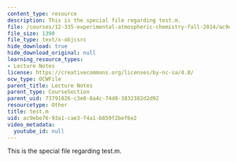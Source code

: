 ```yaml
---
content_type: resource
description: This is the special file regarding test.m.
file: /courses/12-335-experimental-atmospheric-chemistry-fall-2014/ac9ebe7693a1cae3f4a1b859f2bef6e2_test.m
file_size: 1390
file_type: text/x-objcsrc
hide_download: true
hide_download_original: null
learning_resource_types:
- Lecture Notes
license: https://creativecommons.org/licenses/by-nc-sa/4.0/
ocw_type: OCWFile
parent_title: Lecture Notes
parent_type: CourseSection
parent_uid: 73791826-c3e0-8a4c-74d8-3832382d2d92
resourcetype: Other
title: test.m
uid: ac9ebe76-93a1-cae3-f4a1-b859f2bef6e2
video_metadata:
  youtube_id: null
---
```

This is the special file regarding test.m.
